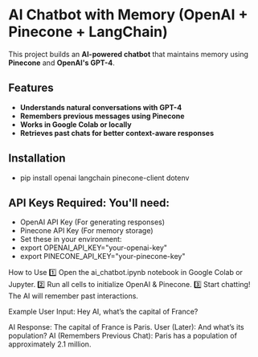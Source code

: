 # AI Chatbot with Memory (OpenAI + Pinecone + LangChain)

This project builds an **AI-powered chatbot** that maintains memory using **Pinecone** and **OpenAI's GPT-4**.

## Features
-  **Understands natural conversations with GPT-4**
-  **Remembers previous messages using Pinecone**
-  **Works in Google Colab or locally**
-  **Retrieves past chats for better context-aware responses**

##  Installation

- pip install openai langchain pinecone-client dotenv

## API Keys Required: You'll need:

- OpenAI API Key (For generating responses)
- Pinecone API Key (For memory storage)
- Set these in your environment:
- export OPENAI_API_KEY="your-openai-key"
- export PINECONE_API_KEY="your-pinecone-key"

How to Use
1️⃣ Open the ai_chatbot.ipynb notebook in Google Colab or Jupyter.
2️⃣ Run all cells to initialize OpenAI & Pinecone.
3️⃣ Start chatting! The AI will remember past interactions.

 Example
User Input:
Hey AI, what’s the capital of France?

AI Response:
The capital of France is Paris.
User (Later):
And what’s its population?
AI (Remembers Previous Chat):
Paris has a population of approximately 2.1 million.


